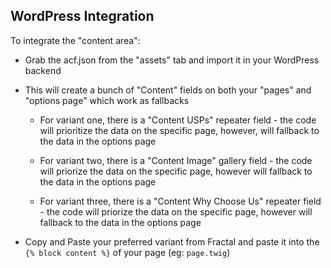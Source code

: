 ## WordPress Integration

To integrate the "content area":

- Grab the acf.json from the "assets" tab and import it in your WordPress backend

- This will create a bunch of "Content" fields on both your "pages" and "options page" which work as fallbacks

    - For variant one, there is a "Content USPs" repeater field - the code will prioritize the data on the specific page, however, will fallback to the data in the options page

    - For variant two, there is a "Content Image" gallery field - the code will priorize the data on the specific page, however will fallback to the data in the options page

    - For variant three, there is a "Content Why Choose Us" repeater field - the code will priorize the data on the specific page, however will fallback to the data in the options page

- Copy and Paste your preferred variant from Fractal and paste it into the `{% block content %}` of your page (eg: `page.twig`)